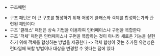 * 구조패턴
- 구조 패턴은 더 큰 구조를 형성하기 위해 어떻게 클래스와 객체를 합성하는가와 관련된 패턴이다
- 구조 '클래스' 패턴은 상속 기법을 이용하여 인터페이스나 구현을 복합한다
- 구조 '객체' 패턴은 인터페이스나 구현을 복합하는 것이 아니라 새로운 기능을 실현하기 위해 객체를 합성하는 방법을 제공한다
    -> 객체 합성이 갖는 추가된 유연성은 런타임에 복합 방법이나 대상을 변경할 수 잇다는 점에 있다
